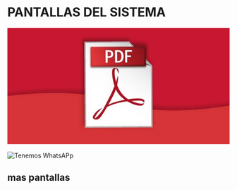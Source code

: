 # PANTALLAS DEL SISTEMA

![Captura de pantalla](Docs/Adobe-Reader.jpg)

![Tenemos WhatsAPp](https://img.shields.io/badge/WhatsApp-25D366?style=for-the-badge&logo=whatsapp&logoColor=white)

##  mas pantallas